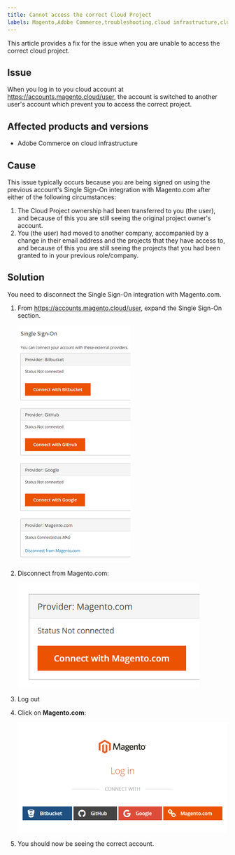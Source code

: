 ```yaml
---
title: Cannot access the correct Cloud Project
labels: Magento,Adobe Commerce,troubleshooting,cloud infrastructure,cloud project,account switched,access,Single Sign-On,Magento.com
---
```


This article provides a fix for the issue when you are unable to access the correct cloud project.

## Issue

When you log in to you cloud account at https://accounts.magento.cloud/user, the account is switched to another user's account which prevent you to access the correct project.

## Affected products and versions

* Adobe Commerce on cloud infrastructure

## Cause

This issue typically occurs because you are being signed on using the previous account's Single Sign-On integration with Magento.com after either of the following circumstances:

1. The Cloud Project ownership had been transferred to you (the user), and because of this you are still seeing the original project owner's account.
1. You (the user) had moved to another company, accompanied by a change in their email address and the projects that they have access to, and because of this you are still seeing the projects that you had been granted to in your previous role/company.

## Solution

You need to disconnect the Single Sign-On integration with Magento.com.

1. From https://accounts.magento.cloud/user, expand the Single Sign-On section.

    ![single-sign-on](assets/single-sign-on.png)

1. Disconnect from Magento.com:

    ![Disconnect from Magento.com](assets/disconnect-from-magento-com.png)

1. Log out
1. Click on **Magento.com**:

    ![Magento.com](assets/magento-com.png)

1. You should now be seeing the correct account.
